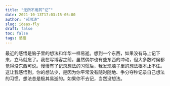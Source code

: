 ```yaml
---
title: "无所不用其“记”"
date: 2021-10-13T17:03:15-05:00
author: "郝鸿涛"
slug: ideas-fly
draft: false
toc: false
tags: 感悟
---
```

最近的感悟是脑子里的想法和年华一样易逝。想到一个东西，如果没有马上记下来，立马就忘了。我在写博客之前，虽然偶尔也有些东西的冲动，但大多数时候都觉得没东西可说。慢慢有了记录想法的习惯后，我发现脑子里的想法根本止不住。这让我感悟到，你的想法少，是因为你平常没有随时随地、争分夺秒记录自己想法的习惯。想法总是极其易逝的。如果你不去记，当然没想法。